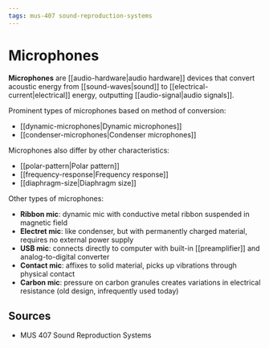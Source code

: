 ```yaml
---
tags: mus-407 sound-reproduction-systems
---
```


# Microphones

**Microphones** are [[audio-hardware|audio hardware]] devices that convert acoustic energy from [[sound-waves|sound]] to [[electrical-current|electrical]] energy, outputting [[audio-signal|audio signals]].

Prominent types of microphones based on method of conversion:

- [[dynamic-microphones|Dynamic microphones]]
- [[condenser-microphones|Condenser microphones]]

Microphones also differ by other characteristics:

- [[polar-pattern|Polar pattern]]
- [[frequency-response|Frequency response]]
- [[diaphragm-size|Diaphragm size]]

Other types of microphones:

- **Ribbon mic**: dynamic mic with conductive metal ribbon suspended in magnetic field
- **Electret mic**: like condenser, but with permanently charged material, requires no external power supply
- **USB mic**: connects directly to computer with built-in [[preamplifier]] and analog-to-digital converter
- **Contact mic**: affixes to solid material, picks up vibrations through physical contact
- **Carbon mic**: pressure on carbon granules creates variations in electrical resistance (old design, infrequently used today)

## Sources

- MUS 407 Sound Reproduction Systems
